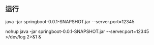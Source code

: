 ## 运行

java -jar springboot-0.0.1-SNAPSHOT.jar --server.port=12345


nohup java -jar springboot-0.0.1-SNAPSHOT.jar --server.port=12345 >/dev/log 2>&1 &
